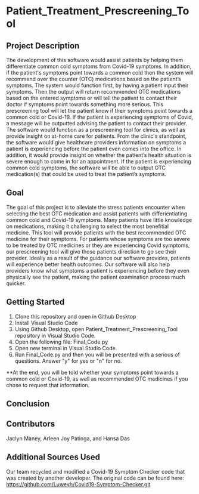 # Patient_Treatment_Prescreening_Tool

## Project Description
The development of this software would assist patients by helping them differentiate common cold symptoms from Covid-19 symptoms. In addition, if the patient's symptoms point towards a common cold then the system will recommend over the counter (OTC) medications based on the patient’s symptoms. The system would function first, by having a patient input their symptoms. Then the output will return recommended OTC medications based on the entered symptoms or will tell the patient to contact their doctor if symptoms point towards something more serious. This prescreening tool will let the patient know if their symptoms point towards a common cold or Covid-19. If the patient is experiencing symptoms of Covid, a message will be outputted advising the patient to contact their provider. The software would function as a prescreening tool for clinics, as well as provide insight on at-home care for patients. From the clinic's standpoint, the software would give healthcare providers information on symptoms a patient is experiencing before the patient even comes into the office. In addition, it would provide insight on whether the patient’s health situation is severe enough to come in for an appointment. If the patient is experiencing common cold symptoms, the software will be able to output OTC medication(s) that could be used to treat the patient’s symptoms. 

## Goal
The goal of this project is to alleviate the stress patients encounter when selecting the best OTC medication and assist patients with differientiating common cold and Covid-19 symptoms. Many patients have little knowledge on medications, making it challenging to select the most benefitial medicine. This tool will provide patients with the best recommended OTC medicine for their symptoms. For patients whose symptoms are too severe to be treated by OTC medicines or they are experiencing Covid symptoms, our prescreening tool will give those patients direction to go see their provider. Ideally as a result of the guidance our software provides, patients will experience better health outcomes. Our software will also help providers know what symptoms a patient is experiencing before they even physically see the patient, making the patient examination process much quicker. 

## Getting Started
1. Clone this repository and open in Github Desktop
2. Install Visual Studio Code
3. Using Github Desktop, open Patient_Treatment_Prescreening_Tool repository in Visual Studio Code. 
4. Open the following file: Final_Code.py
5. Open new terminal in Visual Studio Code.
6. Run Final_Code.py and then you will be presented with a serious of questions. Answer "y" for yes or "n" for no. 

**At the end, you will be told whether your symptoms point towards a common cold or Covid-19, as well as recommended OTC medicines if you chose to request that information.

## Conclusion

## Contributors
Jaclyn Maney, Arleen Joy Patinga, and Hansa Das

## Additional Sources Used
Our team recycled and modified a Covid-19 Symptom Checker code that was created by another developer. The original code can be found here:
https://github.com/Luweyh/Covid19-Symptom-Checker.git
